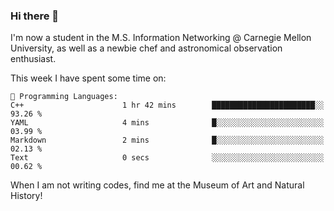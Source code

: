### Hi there 👋

I'm now a student in the M.S. Information Networking @ Carnegie Mellon University, as well as a newbie chef and astronomical observation enthusiast. 



<!--START_SECTION:waka-->
This week I have spent some time on: 

```text
💬 Programming Languages: 
C++                      1 hr 42 mins        ███████████████████████░░   93.26 % 
YAML                     4 mins              █░░░░░░░░░░░░░░░░░░░░░░░░   03.99 % 
Markdown                 2 mins              █░░░░░░░░░░░░░░░░░░░░░░░░   02.13 % 
Text                     0 secs              ░░░░░░░░░░░░░░░░░░░░░░░░░   00.62 % 
```


<!--END_SECTION:waka-->

When I am not writing codes, find me at the Museum of Art and Natural History!
